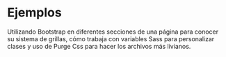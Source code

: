 # Ejemplos
Utilizando Bootstrap en diferentes secciones de una página para conocer su sistema de grillas, cómo trabaja con variables Sass para personalizar clases y uso de Purge Css para hacer los archivos más livianos. 
